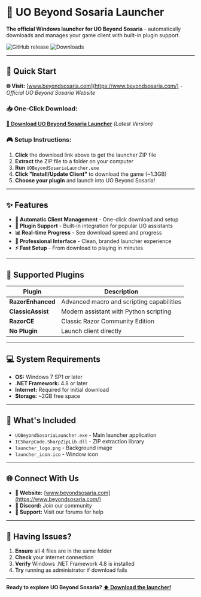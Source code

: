 # 🏰 UO Beyond Sosaria Launcher

**The official Windows launcher for UO Beyond Sosaria** - automatically downloads and manages your game client with built-in plugin support.

![GitHub release](https://img.shields.io/github/v/release/UO-Beyond-Sosaria/UO-Sosaria-Launcher?style=for-the-badge)
![Downloads](https://img.shields.io/github/downloads/UO-Beyond-Sosaria/UO-Sosaria-Launcher/total?style=for-the-badge)

---

## 🚀 Quick Start

**🌐 Visit:** [www.beyondsosaria.com](https://www.beyondsosaria.com/) - *Official UO Beyond Sosaria Website*

### 📥 One-Click Download:
**[🔽 Download UO Beyond Sosaria Launcher](https://codeload.github.com/UO-Beyond-Sosaria/UO-Sosaria-Launcher/zip/refs/tags/v1.1.2)** *(Latest Version)*

### 🎮 Setup Instructions:
1. **Click** the download link above to get the launcher ZIP file
2. **Extract** the ZIP file to a folder on your computer
3. **Run** `UOBeyondSosariaLauncher.exe`
4. **Click "Install/Update Client"** to download the game (~1.3GB)
5. **Choose your plugin** and launch into UO Beyond Sosaria!

---

## ✨ Features

- **🔄 Automatic Client Management** - One-click download and setup
- **🔌 Plugin Support** - Built-in integration for popular UO assistants
- **📊 Real-time Progress** - See download speed and progress
- **🎨 Professional Interface** - Clean, branded launcher experience
- **⚡ Fast Setup** - From download to playing in minutes

---

## 🔌 Supported Plugins

| Plugin | Description |
|--------|-------------|
| **RazorEnhanced** | Advanced macro and scripting capabilities |
| **ClassicAssist** | Modern assistant with Python scripting |
| **RazorCE** | Classic Razor Community Edition |
| **No Plugin** | Launch client directly |

---

## 💻 System Requirements

- **OS:** Windows 7 SP1 or later
- **.NET Framework:** 4.8 or later
- **Internet:** Required for initial download
- **Storage:** ~2GB free space

---

## 📂 What's Included

- `UOBeyondSosariaLauncher.exe` - Main launcher application
- `ICSharpCode.SharpZipLib.dll` - ZIP extraction library
- `launcher_logo.png` - Background image
- `launcher_icon.ico` - Window icon

---

## 🌐 Connect With Us

- **🏰 Website:** [www.beyondsosaria.com](https://www.beyondsosaria.com/)
- **💬 Discord:** Join our community
- **📧 Support:** Visit our forums for help

---

## 🔧 Having Issues?

1. **Ensure** all 4 files are in the same folder
2. **Check** your internet connection
3. **Verify** Windows .NET Framework 4.8 is installed
4. **Try** running as administrator if download fails

---

**Ready to explore UO Beyond Sosaria? [⬆️ Download the launcher!](#-one-click-download)**